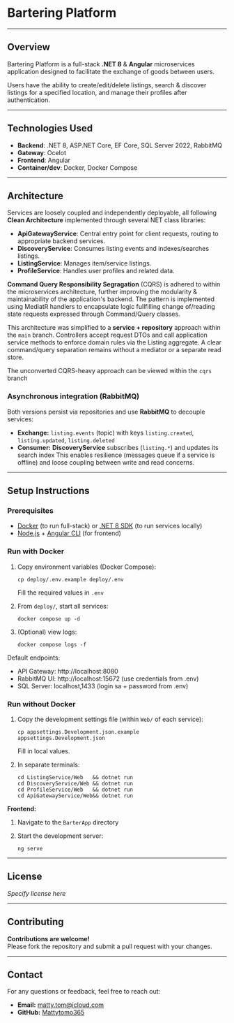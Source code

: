 # Bartering Platform

---

## Overview

Bartering Platform is a full-stack **.NET 8** & **Angular** microservices application designed to facilitate the exchange of goods between users.

Users have the ability to create/edit/delete listings, search & discover listings for a specified location, and manage their profiles after authentication.

---

## Technologies Used
- **Backend**: .NET 8, ASP.NET Core, EF Core, SQL Server 2022, RabbitMQ
- **Gateway**: Ocelot
- **Frontend**: Angular
- **Container/dev**: Docker, Docker Compose


---

## Architecture

Services are loosely coupled and independently deployable, all following **Clean Architecture** implemented through several NET class libraries:

- **ApiGatewayService**: Central entry point for client requests, routing to appropriate backend services.
- **DiscoveryService**: Consumes listing events and indexes/searches listings.
- **ListingService**: Manages item/service listings.
- **ProfileService**: Handles user profiles and related data.

**Command Query Responsibility Segragation** (CQRS) is adhered to within the microservices architecture, further improving the modularity & maintainability of the application's backend. The pattern is implemented using MediatR handlers to encapsulate logic fullfilling change of/reading state requests expressed through Command/Query classes.

This architecture was simplified to a **service + repository** approach within the `main` branch. Controllers accept request DTOs and call application service methods to enforce domain rules via the Listing aggregate. A clear command/query separation remains without a mediator or a separate read store.

The unconverted CQRS-heavy approach can be viewed within the `cqrs` branch

### Asynchronous integration (RabbitMQ)
Both versions persist via repositories and use **RabbitMQ** to decouple services:
- **Exchange:** `listing.events` (topic) with keys `listing.created`, `listing.updated`, `listing.deleted`
- **Consumer:** **DiscoveryService** subscribes (`listing.*`) and updates its search index
This enables resilience (messages queue if a service is offline) and loose coupling between write and read concerns.

---

## Setup Instructions

### Prerequisites
- [Docker](https://www.docker.com/) (to run full-stack) or [.NET 8 SDK](https://dotnet.microsoft.com/en-us/download/dotnet/8.0) (to run services locally)
- [Node.js](https://nodejs.org/) + [Angular CLI](https://angular.dev/tools/cli) (for frontend)

### Run with Docker

1. Copy environment variables (Docker Compose):
    ```
    cp deploy/.env.example deploy/.env
    ```
   Fill the required values in `.env`

2. From `deploy/`, start all services:
    ```
    docker compose up -d
    ```

3. (Optional) view logs:
    ```
    docker compose logs -f
    ```
Default endpoints:
- API Gateway: http://localhost:8080
- RabbitMQ UI: http://localhost:15672 (use credentials from .env)
- SQL Server: localhost,1433 (login sa + password from .env)

### Run without Docker

1. Copy the development settings file (within `Web/` of each service):
    ```
    cp appsettings.Development.json.example appsettings.Development.json
    ```
    Fill in local values.

2. In separate terminals:

    ```
    cd ListingService/Web   && dotnet run
    cd DiscoveryService/Web && dotnet run
    cd ProfileService/Web   && dotnet run
    cd ApiGatewayService/Web&& dotnet run

    ```

**Frontend:**

1. Navigate to the `BarterApp` directory

2. Start the development server:
    ```
    ng serve
    ```

---

## License

*Specify license here*

---
## Contributing

**Contributions are welcome!**  
Please fork the repository and submit a pull request with your changes.

---

## Contact

For any questions or feedback, feel free to reach out:

- **Email:** matty.tom@icloud.com
- **GitHub:** [Mattytomo365](https://github.com/Mattytomo365)
